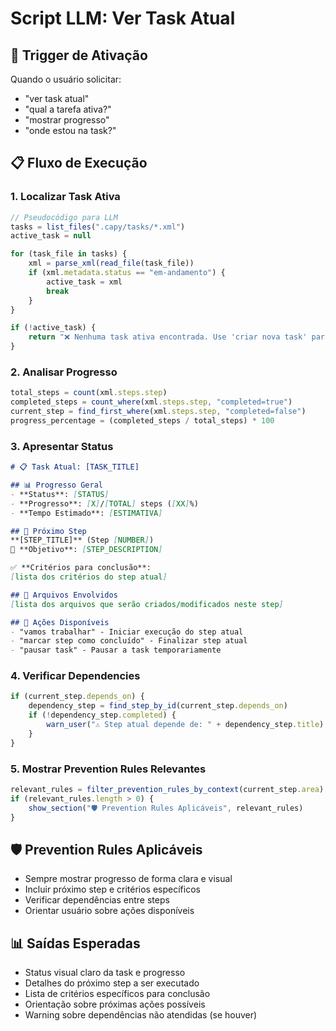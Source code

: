 # Script LLM: Ver Task Atual

## 🎯 **Trigger de Ativação**
Quando o usuário solicitar:
- "ver task atual"
- "qual a tarefa ativa?"
- "mostrar progresso"
- "onde estou na task?"

## 📋 **Fluxo de Execução**

### **1. Localizar Task Ativa**
```javascript
// Pseudocódigo para LLM
tasks = list_files(".capy/tasks/*.xml")
active_task = null

for (task_file in tasks) {
    xml = parse_xml(read_file(task_file))
    if (xml.metadata.status == "em-andamento") {
        active_task = xml
        break
    }
}

if (!active_task) {
    return "❌ Nenhuma task ativa encontrada. Use 'criar nova task' para começar."
}
```

### **2. Analisar Progresso**
```javascript
total_steps = count(xml.steps.step)
completed_steps = count_where(xml.steps.step, "completed=true")
current_step = find_first_where(xml.steps.step, "completed=false")
progress_percentage = (completed_steps / total_steps) * 100
```

### **3. Apresentar Status**
```markdown
# 📋 Task Atual: [TASK_TITLE]

## 📊 Progresso Geral
- **Status**: [STATUS]
- **Progresso**: [X]/[TOTAL] steps ([XX]%)
- **Tempo Estimado**: [ESTIMATIVA]

## 📍 Próximo Step
**[STEP_TITLE]** (Step [NUMBER])
🎯 **Objetivo**: [STEP_DESCRIPTION]

✅ **Critérios para conclusão**:
[lista dos critérios do step atual]

## 📁 Arquivos Envolvidos
[lista dos arquivos que serão criados/modificados neste step]

## 🚀 Ações Disponíveis
- "vamos trabalhar" - Iniciar execução do step atual
- "marcar step como concluído" - Finalizar step atual
- "pausar task" - Pausar a task temporariamente
```

### **4. Verificar Dependencies**
```javascript
if (current_step.depends_on) {
    dependency_step = find_step_by_id(current_step.depends_on)
    if (!dependency_step.completed) {
        warn_user("⚠️ Step atual depende de: " + dependency_step.title)
    }
}
```

### **5. Mostrar Prevention Rules Relevantes**
```javascript
relevant_rules = filter_prevention_rules_by_context(current_step.area)
if (relevant_rules.length > 0) {
    show_section("🛡️ Prevention Rules Aplicáveis", relevant_rules)
}
```

## 🛡️ **Prevention Rules Aplicáveis**
- Sempre mostrar progresso de forma clara e visual
- Incluir próximo step e critérios específicos
- Verificar dependências entre steps
- Orientar usuário sobre ações disponíveis

## 📊 **Saídas Esperadas**
- Status visual claro da task e progresso
- Detalhes do próximo step a ser executado
- Lista de critérios específicos para conclusão
- Orientação sobre próximas ações possíveis
- Warning sobre dependências não atendidas (se houver)
